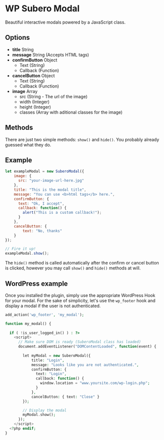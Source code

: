 # WP Subero Modal
Beautiful interactive modals powered by a JavaScript class.

## Options

* **title** String  
* **message** String (Accepts HTML tags)
* **confirmButton** Object
  * Text (String)
  * Callback (Function)
* **cancelButton** Object
  * Text (String)
  * Callback (Function)
* **image** Array
  * src (String - The url of the image)
  * width (Integer)
  * height (Integer)
  * classes (Array with aditional classes for the image)


## Methods
There are just two simple methods: `show()` and `hide()`. You probably already guessed what they do.

## Example
``` javascript
let exampleModal = new SuberoModal({
    image: {
      src: "your-image-url-here.jpg"
    },
    title: "This is the modal title",
    message: "You can use <b>html tags</b> here.",
    confirmButton: {
      text: "Ok, I accept",
      callback: function() {
        alert("This is a custom callback!");
      }
    },
    cancelButton: {
        text: "No, thanks"
    }
});

// Fire it up!
exampleModal.show();
```
The `hide()` method is called automatically after the confirm or cancel button is clicked, however you may call `show()` and `hide()` methods at will.

## WordPress example
Once you installed the plugin, simply use the appropriate WordPress Hook for your modal. For the sake of simplicity, let's use the `wp_footer` hook and display a modal if the user is not authenticated.

``` php
add_action('wp_footer', 'my_modal');

function my_modal() {
  
  if ( !is_user_logged_in() ) : ?>
    <script>
      // Make sure DOM is ready (SuberoModal class has loaded)
      document.addEventListener("DOMContentLoaded", function(event) { 
        
        let myModal = new SuberoModal({
            title: "Login",
            message: "Looks like you are not authenticated.",
            confirmButton: { 
              text: "Login",
              callback: function() { 
                window.location = "www.yoursite.com/wp-login.php";
              }
            },
            cancelButton: { text: "Close" }
        });

        // Display the modal
        myModal.show();
      });
    </script>
  <?php endif;
}
```